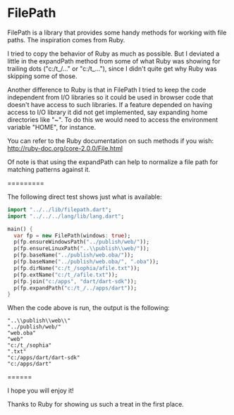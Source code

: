 FilePath
========

FilePath is a library that provides some handy methods for working with file paths. The inspiration comes from Ruby.

I tried to copy the behavior of Ruby as much as possible. But I deviated a little in the expandPath method from some of what Ruby was showing for trailing dots ("c:/t_/..." or "c:/t_..."), since I didn't quite get why Ruby was skipping some of those.

Another difference to Ruby is that in FilePath I tried to keep the code independent from I/O libraries so it could be used in browser code that doesn't have access to such libraries. If a feature depended on having access to I/O library it did not get implemented, say expanding home directories like "~". To do this we would need to access the environment variable "HOME", for instance.

You can refer to the Ruby documentation on such methods if you wish: http://ruby-doc.org/core-2.0.0/File.html

Of note is that using the expandPath can help to normalize a file path for matching patterns against it.

=========

The following direct test shows just what is available:

```dart
import "../../lib/filepath.dart";
import "../../../lang/lib/lang.dart";

main() {
  var fp = new FilePath(windows: true);
  p(fp.ensureWindowsPath("../publish/web/"));
  p(fp.ensureLinuxPath("..\\publish\\web/"));
  p(fp.baseName("../publish/web.oba/"));
  p(fp.baseName("../publish/web.oba/", ".oba"));
  p(fp.dirName("c:/t_/sophia/afile.txt"));
  p(fp.extName("c:/t_/afile.txt"));
  p(fp.join("c:/apps", "dart/dart-sdk"));
  p(fp.expandPath("c:/t_/../apps/dart"));
}
```

When the code above is run, the output is the following:

```
"..\\publish\\web\\"
"../publish/web/"
"web.oba"
"web"
"c:/t_/sophia"
".txt"
"c:/apps/dart/dart-sdk"
"c:/apps/dart"
```

======

I hope you will enjoy it!

Thanks to Ruby for showing us such a treat in the first place.









